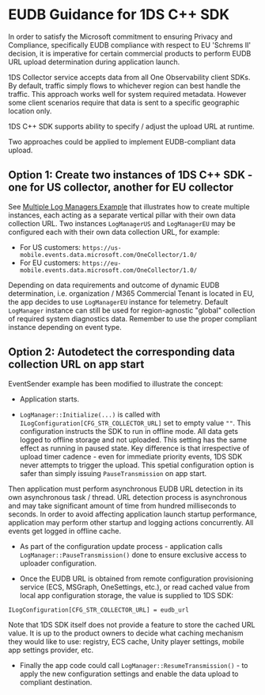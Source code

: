 # EUDB Guidance for 1DS C++ SDK

In order to satisfy the Microsoft commitment to ensuring Privacy and Compliance, specifically
EUDB compliance with respect to EU 'Schrems II' decision, it is imperative for certain
commercial products to perform EUDB URL upload determination during application launch.

1DS Collector service accepts data from all One Observability client SDKs. By default, traffic
simply flows to whichever region can best handle the traffic. This approach works well for
system required metadata. However some client scenarios require that data is sent to a specific
geographic location only.

1DS C++ SDK supports ability to specify / adjust the upload URL at runtime.

Two approaches could be applied to implement EUDB-compliant data upload.

## Option 1: Create two instances of 1DS C++ SDK - one for US collector, another for EU collector

See [Multiple Log Managers Example](https://github.com/microsoft/cpp_client_telemetry/tree/main/examples/cpp/SampleCppLogManagers)
that illustrates how to create multiple instances, each acting as a separate vertical pillar with
their own data collection URL. Two instances `LogManagerUS` and `LogManagerEU` may be configured
each with their own data collection URL, for example:

- For US customers: `https://us-mobile.events.data.microsoft.com/OneCollector/1.0/`
- For EU customers: `https://eu-mobile.events.data.microsoft.com/OneCollector/1.0/`

Depending on data requirements and outcome of dynamic EUDB determination, i.e. organization /
M365 Commercial Tenant is located in EU, the app decides to use `LogManagerEU` instance for
telemetry. Default `LogManager` instance can still be used for region-agnostic "global"
collection of required system diagnostics data. Remember to use the proper compliant instance
depending on event type.

## Option 2: Autodetect the corresponding data collection URL on app start

EventSender example has been modified to illustrate the concept:

- Application starts.

- `LogManager::Initialize(...)` is called with `ILogConfiguration[CFG_STR_COLLECTOR_URL]` set to
empty value `""`. This configuration instructs the SDK to run in offline mode. All data gets
logged to offline storage and not uploaded. This setting has the same effect as running in
paused state. Key difference is that irrespective of upload timer cadence - even for immediate
priority events, 1DS SDK never attempts to trigger the upload. This spetial configuration option
is safer than simply issuing `PauseTransmission` on app start.

Then application must perform asynchronous EUDB URL detection in its own asynchronous task /
thread. URL detection process is asynchronous and may take significant amount of time from hundred
milliseconds to seconds. In order to avoid affecting application launch startup performance,
application may perform other startup and logging actions concurrently. All events get logged
in offline cache.

- As part of the configuration update process - application calls `LogManager::PauseTransmission()`
done to ensure exclusive access to uploader configuration.

- Once the EUDB URL is obtained from remote configuration provisioning service (ECS, MSGraph,
OneSettings, etc.), or read cached value from local app configuration storage, the value is supplied
to 1DS SDK:

`ILogConfiguration[CFG_STR_COLLECTOR_URL] = eudb_url`

Note that 1DS SDK itself does not provide a feature to store the cached URL value. It is up to the
product owners to decide what caching mechanism they would like to use: registry, ECS cache, Unity
player settings, mobile app settings provider, etc.

- Finally the app code could call `LogManager::ResumeTransmission()` - to apply the new configuration
settings and enable the data upload to compliant destination.
